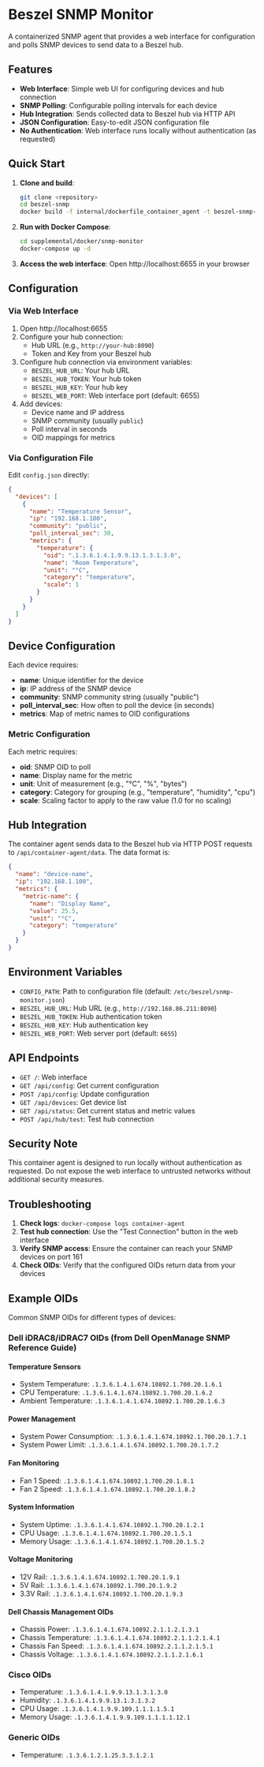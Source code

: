 # Beszel SNMP Monitor

A containerized SNMP agent that provides a web interface for configuration and polls SNMP devices to send data to a Beszel hub.

## Features

- **Web Interface**: Simple web UI for configuring devices and hub connection
- **SNMP Polling**: Configurable polling intervals for each device
- **Hub Integration**: Sends collected data to Beszel hub via HTTP API
- **JSON Configuration**: Easy-to-edit JSON configuration file
- **No Authentication**: Web interface runs locally without authentication (as requested)

## Quick Start

1. **Clone and build**:
   ```bash
   git clone <repository>
   cd beszel-snmp
   docker build -f internal/dockerfile_container_agent -t beszel-snmp-monitor .
   ```

2. **Run with Docker Compose**:
   ```bash
   cd supplemental/docker/snmp-monitor
   docker-compose up -d
   ```

3. **Access the web interface**:
   Open http://localhost:6655 in your browser

## Configuration

### Via Web Interface

1. Open http://localhost:6655
2. Configure your hub connection:
   - Hub URL (e.g., `http://your-hub:8090`)
   - Token and Key from your Beszel hub
3. Configure hub connection via environment variables:
   - `BESZEL_HUB_URL`: Your hub URL
   - `BESZEL_HUB_TOKEN`: Your hub token
   - `BESZEL_HUB_KEY`: Your hub key
   - `BESZEL_WEB_PORT`: Web interface port (default: 6655)
4. Add devices:
   - Device name and IP address
   - SNMP community (usually `public`)
   - Poll interval in seconds
   - OID mappings for metrics

### Via Configuration File

Edit `config.json` directly:

```json
{
  "devices": [
    {
      "name": "Temperature Sensor",
      "ip": "192.168.1.100",
      "community": "public",
      "poll_interval_sec": 30,
      "metrics": {
        "temperature": {
          "oid": ".1.3.6.1.4.1.9.9.13.1.3.1.3.0",
          "name": "Room Temperature",
          "unit": "°C",
          "category": "temperature",
          "scale": 1
        }
      }
    }
  ]
}
```

## Device Configuration

Each device requires:

- **name**: Unique identifier for the device
- **ip**: IP address of the SNMP device
- **community**: SNMP community string (usually "public")
- **poll_interval_sec**: How often to poll the device (in seconds)
- **metrics**: Map of metric names to OID configurations

### Metric Configuration

Each metric requires:

- **oid**: SNMP OID to poll
- **name**: Display name for the metric
- **unit**: Unit of measurement (e.g., "°C", "%", "bytes")
- **category**: Category for grouping (e.g., "temperature", "humidity", "cpu")
- **scale**: Scaling factor to apply to the raw value (1.0 for no scaling)

## Hub Integration

The container agent sends data to the Beszel hub via HTTP POST requests to `/api/container-agent/data`. The data format is:

```json
{
  "name": "device-name",
  "ip": "192.168.1.100",
  "metrics": {
    "metric-name": {
      "name": "Display Name",
      "value": 25.5,
      "unit": "°C",
      "category": "temperature"
    }
  }
}
```

## Environment Variables

- `CONFIG_PATH`: Path to configuration file (default: `/etc/beszel/snmp-monitor.json`)
- `BESZEL_HUB_URL`: Hub URL (e.g., `http://192.168.86.211:8090`)
- `BESZEL_HUB_TOKEN`: Hub authentication token
- `BESZEL_HUB_KEY`: Hub authentication key
- `BESZEL_WEB_PORT`: Web server port (default: `6655`)

## API Endpoints

- `GET /`: Web interface
- `GET /api/config`: Get current configuration
- `POST /api/config`: Update configuration
- `GET /api/devices`: Get device list
- `GET /api/status`: Get current status and metric values
- `POST /api/hub/test`: Test hub connection

## Security Note

This container agent is designed to run locally without authentication as requested. Do not expose the web interface to untrusted networks without additional security measures.

## Troubleshooting

1. **Check logs**: `docker-compose logs container-agent`
2. **Test hub connection**: Use the "Test Connection" button in the web interface
3. **Verify SNMP access**: Ensure the container can reach your SNMP devices on port 161
4. **Check OIDs**: Verify that the configured OIDs return data from your devices

## Example OIDs

Common SNMP OIDs for different types of devices:

### Dell iDRAC8/iDRAC7 OIDs (from Dell OpenManage SNMP Reference Guide)

#### Temperature Sensors
- System Temperature: `.1.3.6.1.4.1.674.10892.1.700.20.1.6.1`
- CPU Temperature: `.1.3.6.1.4.1.674.10892.1.700.20.1.6.2`
- Ambient Temperature: `.1.3.6.1.4.1.674.10892.1.700.20.1.6.3`

#### Power Management
- System Power Consumption: `.1.3.6.1.4.1.674.10892.1.700.20.1.7.1`
- System Power Limit: `.1.3.6.1.4.1.674.10892.1.700.20.1.7.2`

#### Fan Monitoring
- Fan 1 Speed: `.1.3.6.1.4.1.674.10892.1.700.20.1.8.1`
- Fan 2 Speed: `.1.3.6.1.4.1.674.10892.1.700.20.1.8.2`

#### System Information
- System Uptime: `.1.3.6.1.4.1.674.10892.1.700.20.1.2.1`
- CPU Usage: `.1.3.6.1.4.1.674.10892.1.700.20.1.5.1`
- Memory Usage: `.1.3.6.1.4.1.674.10892.1.700.20.1.5.2`

#### Voltage Monitoring
- 12V Rail: `.1.3.6.1.4.1.674.10892.1.700.20.1.9.1`
- 5V Rail: `.1.3.6.1.4.1.674.10892.1.700.20.1.9.2`
- 3.3V Rail: `.1.3.6.1.4.1.674.10892.1.700.20.1.9.3`

#### Dell Chassis Management OIDs
- Chassis Power: `.1.3.6.1.4.1.674.10892.2.1.1.2.1.3.1`
- Chassis Temperature: `.1.3.6.1.4.1.674.10892.2.1.1.2.1.4.1`
- Chassis Fan Speed: `.1.3.6.1.4.1.674.10892.2.1.1.2.1.5.1`
- Chassis Voltage: `.1.3.6.1.4.1.674.10892.2.1.1.2.1.6.1`

### Cisco OIDs
- Temperature: `.1.3.6.1.4.1.9.9.13.1.3.1.3.0`
- Humidity: `.1.3.6.1.4.1.9.9.13.1.3.1.3.2`
- CPU Usage: `.1.3.6.1.4.1.9.9.109.1.1.1.1.5.1`
- Memory Usage: `.1.3.6.1.4.1.9.9.109.1.1.1.1.12.1`

### Generic OIDs
- Temperature: `.1.3.6.1.2.1.25.3.3.1.2.1`

